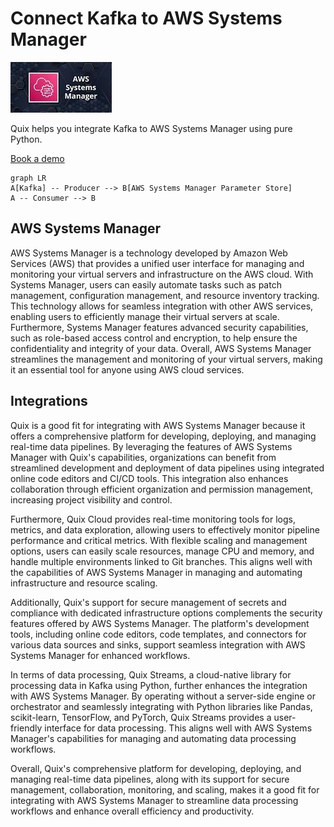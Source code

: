 # Connect Kafka to AWS Systems Manager

![](./images/logo_1.jpg)

Quix helps you integrate Kafka to AWS Systems Manager using pure Python.

<div>
<a class="md-button md-button--primary" href="https://share.hsforms.com/1iW0TmZzKQMChk0lxd_tGiw4yjw2?__hstc=175542013.2303933fbd746c0ac86d9ccbe9bc9100.1728383268831.1729603416735.1729620918855.31&__hssc=175542013.1.1729620918855&__hsfp=2132701734" target="_blank" style="margin-right:.5rem;">Book a demo</a>
<br/>
</div>

```mermaid
graph LR
A[Kafka] -- Producer --> B[AWS Systems Manager Parameter Store]
A -- Consumer --> B
```

## AWS Systems Manager

AWS Systems Manager is a technology developed by Amazon Web Services (AWS) that provides a unified user interface for managing and monitoring your virtual servers and infrastructure on the AWS cloud. With Systems Manager, users can easily automate tasks such as patch management, configuration management, and resource inventory tracking. This technology allows for seamless integration with other AWS services, enabling users to efficiently manage their virtual servers at scale. Furthermore, Systems Manager features advanced security capabilities, such as role-based access control and encryption, to help ensure the confidentiality and integrity of your data. Overall, AWS Systems Manager streamlines the management and monitoring of your virtual servers, making it an essential tool for anyone using AWS cloud services.

## Integrations

Quix is a good fit for integrating with AWS Systems Manager because it offers a comprehensive platform for developing, deploying, and managing real-time data pipelines. By leveraging the features of AWS Systems Manager with Quix's capabilities, organizations can benefit from streamlined development and deployment of data pipelines using integrated online code editors and CI/CD tools. This integration also enhances collaboration through efficient organization and permission management, increasing project visibility and control.

Furthermore, Quix Cloud provides real-time monitoring tools for logs, metrics, and data exploration, allowing users to effectively monitor pipeline performance and critical metrics. With flexible scaling and management options, users can easily scale resources, manage CPU and memory, and handle multiple environments linked to Git branches. This aligns well with the capabilities of AWS Systems Manager in managing and automating infrastructure and resource scaling.

Additionally, Quix's support for secure management of secrets and compliance with dedicated infrastructure options complements the security features offered by AWS Systems Manager. The platform's development tools, including online code editors, code templates, and connectors for various data sources and sinks, support seamless integration with AWS Systems Manager for enhanced workflows.

In terms of data processing, Quix Streams, a cloud-native library for processing data in Kafka using Python, further enhances the integration with AWS Systems Manager. By operating without a server-side engine or orchestrator and seamlessly integrating with Python libraries like Pandas, scikit-learn, TensorFlow, and PyTorch, Quix Streams provides a user-friendly interface for data processing. This aligns well with AWS Systems Manager's capabilities for managing and automating data processing workflows.

Overall, Quix's comprehensive platform for developing, deploying, and managing real-time data pipelines, along with its support for secure management, collaboration, monitoring, and scaling, makes it a good fit for integrating with AWS Systems Manager to streamline data processing workflows and enhance overall efficiency and productivity.

